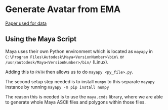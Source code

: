 # Generate Avatar from EMA

[Paper used for data](https://openaccess.thecvf.com/content/CVPR2022/papers/Medina_Speech_Driven_Tongue_Animation_CVPR_2022_paper.pdf)

## Using the Maya Script

Maya uses their own Python environment which is located as `mayapy` in 
`C:\Program Files\Autodesk\Maya<VersionNumber>\bin\` or 
`/usr/autodesk/Maya<VersionNumber>/bin/` (Linux).

Adding this to `PATH` then allows us to do `mayapy <py_file>.py`.

The second setup step needed is to install `numpy` to this separate `mayapy`
instance by running `mayapy -m pip install numpy`

The reason this is needed is to use the `maya.cmds` library, where we are able
to generate whole Maya ASCII files and polygons within those files.